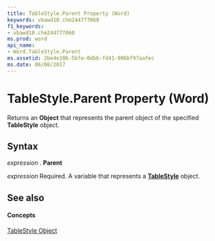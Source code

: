 ```yaml
---
title: TableStyle.Parent Property (Word)
keywords: vbawd10.chm244777060
f1_keywords:
- vbawd10.chm244777060
ms.prod: word
api_name:
- Word.TableStyle.Parent
ms.assetid: 2be4e106-5bfe-0db6-fd41-906bf97aafec
ms.date: 06/08/2017
---
```



# TableStyle.Parent Property (Word)

Returns an  **Object** that represents the parent object of the specified **TableStyle** object.


## Syntax

 _expression_ . **Parent**

 _expression_ Required. A variable that represents a **[TableStyle](Word.TableStyle.md)** object.


## See also


#### Concepts


[TableStyle Object](Word.TableStyle.md)

